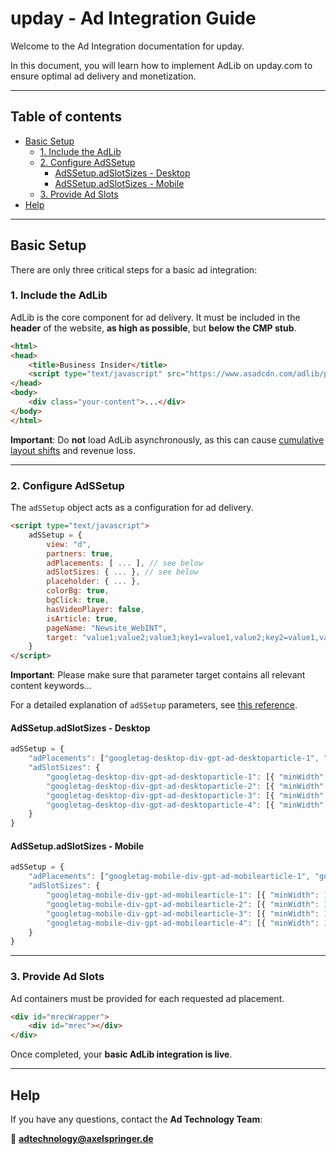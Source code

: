 # upday - Ad Integration Guide

Welcome to the Ad Integration documentation for upday.

In this document, you will learn how to implement AdLib on upday.com to ensure optimal ad delivery and monetization.

---

## Table of contents

- [Basic Setup](#basic-setup)
   - [1. Include the AdLib](#1-include-the-adlib)
   - [2. Configure AdSSetup](#2-configure-adssetup)
      - [AdSSetup.adSlotSizes - Desktop](#adssetupadslotsizes---desktop)
      - [AdSSetup.adSlotSizes - Mobile](#adssetupadslotsizes---mobile)
   - [3. Provide Ad Slots](#3-provide-ad-slots)
- [Help](#help)

---

## Basic Setup

There are only three critical steps for a basic ad integration:

### 1. Include the AdLib

AdLib is the core component for ad delivery. It must be included in the **header** of the website, **as high as possible**, but **below the CMP stub**.

```html
<html>
<head>
    <title>Business Insider</title>
    <script type="text/javascript" src="https://www.asadcdn.com/adlib/pages/upday.js"></script>
</head>
<body>
    <div class="your-content">...</div>
</body>
</html>
```

**Important**: Do **not** load AdLib asynchronously, as this can cause [cumulative layout shifts](https://github.com/spring-media/adsolutions-implementationReference/blob/master/cumulative-layout-shift.md) and revenue loss.

---

### 2. Configure AdSSetup

The `adSSetup` object acts as a configuration for ad delivery.

```html
<script type="text/javascript">
    adSSetup = {
        view: "d",
        partners: true,
        adPlacements: [ ... ], // see below
        adSlotSizes: { ... }, // see below
        placeholder: { ... },
        colorBg: true,
        bgClick: true,
        hasVideoPlayer: false,
        isArticle: true,
        pageName: "Newsite_WebINT",
        target: "value1;value2;value3;key1=value1,value2;key2=value1,value2;" // important: set context relevant values and key-values here; should be specific for every article
    }
</script>
```

**Important**: Please make sure that parameter target contains all relevant content keywords...

For a detailed explanation of `adSSetup` parameters, see [this reference](https://github.com/spring-media/adsolutions-implementationReference/blob/master/general/adSSetup-in-detail.md).

#### AdSSetup.adSlotSizes - Desktop

```javascript
adSSetup = {
    "adPlacements": ["googletag-desktop-div-gpt-ad-desktoparticle-1", "googletag-desktop-div-gpt-ad-desktoparticle-2", "googletag-desktop-div-gpt-ad-desktoparticle-3", "googletag-desktop-div-gpt-ad-desktoparticle-4"],
    "adSlotSizes": {
        "googletag-desktop-div-gpt-ad-desktoparticle-1": [{ "minWidth": 1, "sizes": [[300,600], [300,300], [300,250]], [300,75]], [320,160], [320,75], [320,50] }],
        "googletag-desktop-div-gpt-ad-desktoparticle-2": [{ "minWidth": 1, "sizes": [[300,600], [300,300], [300,250]], [300,75]], [320,160], [320,75], [320,50] }],
        "googletag-desktop-div-gpt-ad-desktoparticle-3": [{ "minWidth": 1, "sizes": [[300,600], [300,300], [300,250]], [300,75]], [320,160], [320,75], [320,50] }],
        "googletag-desktop-div-gpt-ad-desktoparticle-4": [{ "minWidth": 1, "sizes": [[300,600], [300,300], [300,250]], [300,75]], [320,160], [320,75], [320,50] }]
    }
}
```

#### AdSSetup.adSlotSizes - Mobile

```javascript
adSSetup = {
    "adPlacements": ["googletag-mobile-div-gpt-ad-mobilearticle-1", "googletag-mobile-div-gpt-ad-mobilearticle-2", "googletag-mobile-div-gpt-ad-mobilearticle-3", "googletag-mobile-div-gpt-ad-mobilearticle-4"],
    "adSlotSizes": {
        "googletag-mobile-div-gpt-ad-mobilearticle-1": [{ "minWidth": 1, "sizes": [[300,600], [300,300], [300,250]], [300,75]], [320,160], [320,75], [320,50] }],
        "googletag-mobile-div-gpt-ad-mobilearticle-2": [{ "minWidth": 1, "sizes": [[300,600], [300,300], [300,250]], [300,75]], [320,160], [320,75], [320,50] }],
        "googletag-mobile-div-gpt-ad-mobilearticle-3": [{ "minWidth": 1, "sizes": [[300,600], [300,300], [300,250]], [300,75]], [320,160], [320,75], [320,50] }],
        "googletag-mobile-div-gpt-ad-mobilearticle-4": [{ "minWidth": 1, "sizes": [[300,600], [300,300], [300,250]], [300,75]], [320,160], [320,75], [320,50] }]
    }
}
```

---

### 3. Provide Ad Slots

Ad containers must be provided for each requested ad placement.

```html
<div id="mrecWrapper">
    <div id="mrec"></div>
</div>
```

Once completed, your **basic AdLib integration is live**.

---

## Help

If you have any questions, contact the **Ad Technology Team**:

📧 **adtechnology@axelspringer.de**
